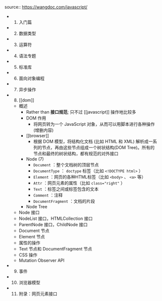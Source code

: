 source:: https://wangdoc.com/javascript/

- 1. 入门篇
- 2. 数据类型
- 3. 运算符
- 4. 语法专题
- 5. 标准库
- 6. 面向对象编程
- 7. 异步操作
- 8. [[dom]]
  - 概述
    - Rather than **接口规范**; 只不过 [[javascript]] 操作地比较多
    - DOM 作用
      - 将网页转为一个 JavaScript 对象，从而可以用脚本进行各种操作 (增删内容)
    - [[browser]]
      - 根据 DOM 模型，将结构化文档 (比如 HTML 和 XML) 解析成一系列的节点，再由这些节点组成一个树状结构(DOM Tree)。所有的节点和最终的树状结构，都有规范的对外接口
    - Node (7)
      - `Document` ：整个文档树的顶层节点
      - `DocumentType` ： `doctype` 标签（比如 `<!DOCTYPE html>` ）
      - `Element` ：网页的各种HTML标签（比如 `<body>` 、 `<a>` 等）
      - `Attr` ：网页元素的属性（比如 `class="right"` ）
      - `Text` ：标签之间或标签包含的文本
      - `Comment` ：注释
      - `DocumentFragment` ：文档的片段
    - Node Tree
  - Node 接口
  - NodeList 接口，HTMLCollection 接口
  - ParentNode 接口，ChildNode 接口
  - Document 节点
  - Element 节点
  - 属性的操作
  - Text 节点和 DocumentFragment 节点
  - CSS 操作
  - Mutation Observer API
- 9. 事件
- 10. 浏览器模型
- 11. 附录：网页元素接口